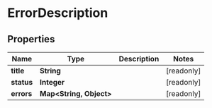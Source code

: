 

# ErrorDescription


## Properties

Name | Type | Description | Notes
------------ | ------------- | ------------- | -------------
**title** | **String** |  |  [readonly]
**status** | **Integer** |  |  [readonly]
**errors** | **Map&lt;String, Object&gt;** |  |  [readonly]



